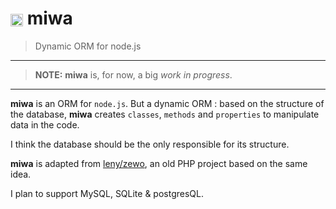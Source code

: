# <img alt="" src="./miwa/svg" height="20" style="vertical-align:middle;" /> miwa

> Dynamic ORM for node.js

* * *

> **NOTE:** **miwa** is, for now, a big _work in progress_.

* * *

**miwa** is an ORM for `node.js`. But a dynamic ORM : based on the structure of the database, **miwa** creates `classes`, `methods` and `properties` to manipulate data in the code.

I think the database should be the only responsible for its structure.

**miwa** is adapted from [leny/zewo](http://github.com/leny/zewo), an old PHP project based on the same idea.

I plan to support MySQL, SQLite & postgresQL.
